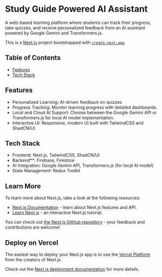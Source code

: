 # Study Guide Powered AI Assistant

A web-based learning platform where students can track their progress, take quizzes, and receive personalized feedback from an AI assistant powered by Google Gemini and Transformers.js.

This is a [Next.js](https://nextjs.org/) project bootstrapped with [`create-next-app`](https://github.com/vercel/next.js/tree/canary/packages/create-next-app).

## Table of Contents
- [Features](#features)
- [Tech Stack](#tech-stack)


## Features
- Personalized Learning: AI-driven feedback on quizzes
- Progress Tracking: Monitor learning progress with detailed dashboards.
- Local and Cloud AI Support: Choose between the Google Gemini API or Transformers.js for local AI model implementation.
- Interactive UI: Responsive, modern UI built with TailwindCSS and ShadCN/UI.

## Tech Stack
- Frontend: Next.js, TailwindCSS, ShadCN/UI
- Backend**: Firebase, Firestore
- AI Integration: Google Gemini API, Transformers.js (for local AI model)
- State Management: Redux Toolkit

## Learn More

To learn more about Next.js, take a look at the following resources:
- [Next.js Documentation](https://nextjs.org/docs) - learn about Next.js features and API.
- [Learn Next.js](https://nextjs.org/learn) - an interactive Next.js tutorial.

You can check out [the Next.js GitHub repository](https://github.com/vercel/next.js/) - your feedback and contributions are welcome!

## Deploy on Vercel

The easiest way to deploy your Next.js app is to use the [Vercel Platform](https://vercel.com/new?utm_medium=default-template&filter=next.js&utm_source=create-next-app&utm_campaign=create-next-app-readme) from the creators of Next.js.

Check out the [Next.js deployment documentation](https://nextjs.org/docs/deployment) for more details.

